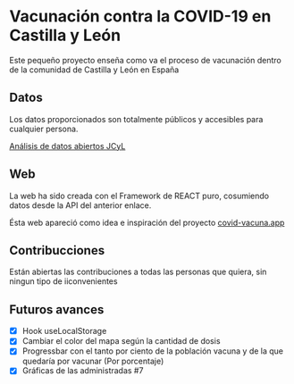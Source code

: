 # Vacunación contra la COVID-19 en Castilla y León

Este pequeño proyecto enseña como va el proceso de vacunación dentro de la comunidad de Castilla y León en España

## Datos

Los datos proporcionados son totalmente públicos y accesibles para cualquier persona.

[Análisis de datos abiertos JCyL](https://analisis.datosabiertos.jcyl.es/pages/home/)

## Web

La web ha sido creada con el Framework de REACT puro, cosumiendo datos desde la API del anterior enlace. 

Ésta web apareció como idea e inspiración del proyecto [covid-vacuna.app](https://covid-vacuna.app/)

## Contribucciones

Están abiertas las contribuciones a todas las personas que quiera, sin ningun tipo de iiconvenientes

## Futuros  avances

- [x] Hook useLocalStorage
- [x] Cambiar el color del mapa según la cantidad de dosis
- [x] Progressbar con el tanto por ciento de la población vacuna y de la que quedaría por vacunar (Por porcentaje)
- [x] Gráficas de las administradas #7
